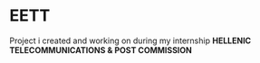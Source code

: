 # EETT

Project i created and working on during my internship **HELLENIC TELECOMMUNICATIONS & POST COMMISSION**
